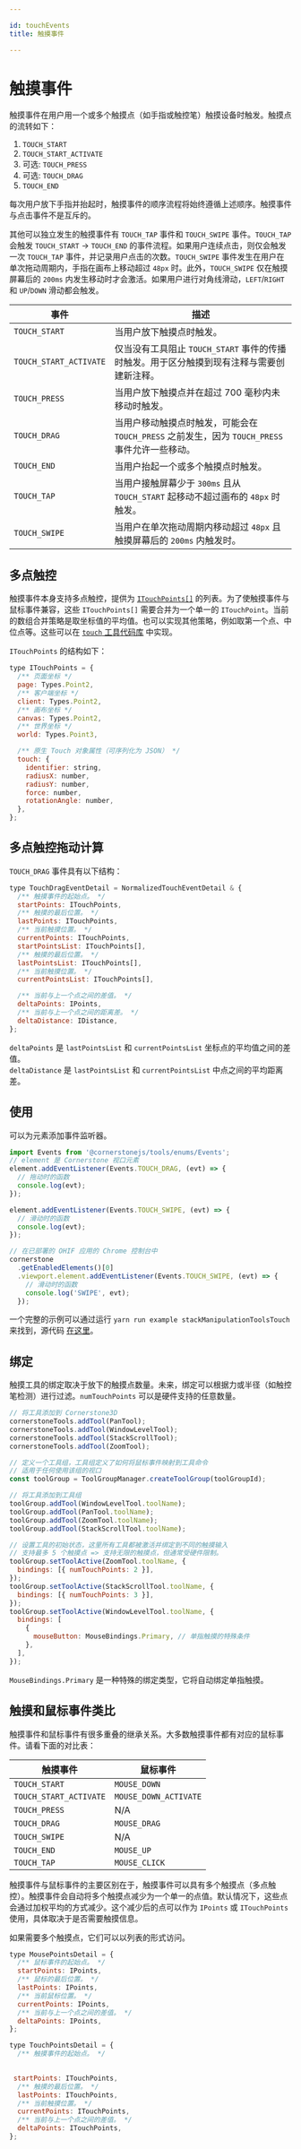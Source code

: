 ```yaml
---

id: touchEvents  
title: 触摸事件

---
```


# 触摸事件

触摸事件在用户用一个或多个触摸点（如手指或触控笔）触摸设备时触发。触摸点的流转如下：

1. `TOUCH_START`
2. `TOUCH_START_ACTIVATE`
3. 可选: `TOUCH_PRESS`
4. 可选: `TOUCH_DRAG`
5. `TOUCH_END`

每次用户放下手指并抬起时，触摸事件的顺序流程将始终遵循上述顺序。触摸事件与点击事件不是互斥的。

其他可以独立发生的触摸事件有 `TOUCH_TAP` 事件和 `TOUCH_SWIPE` 事件。`TOUCH_TAP` 会触发 `TOUCH_START` -> `TOUCH_END` 的事件流程。如果用户连续点击，则仅会触发一次 `TOUCH_TAP` 事件，并记录用户点击的次数。`TOUCH_SWIPE` 事件发生在用户在单次拖动周期内，手指在画布上移动超过 `48px` 时。此外，`TOUCH_SWIPE` 仅在触摸屏幕后的 `200ms` 内发生移动时才会激活。如果用户进行对角线滑动，`LEFT`/`RIGHT` 和 `UP`/`DOWN` 滑动都会触发。

| 事件                        | 描述                                                                                   |
| ------------------------- | -------------------------------------------------------------------------------------- |
| `TOUCH_START`              | 当用户放下触摸点时触发。                                                                 |
| `TOUCH_START_ACTIVATE`     | 仅当没有工具阻止 `TOUCH_START` 事件的传播时触发。用于区分触摸到现有注释与需要创建新注释。 |
| `TOUCH_PRESS`              | 当用户放下触摸点并在超过 700 毫秒内未移动时触发。                                          |
| `TOUCH_DRAG`               | 当用户移动触摸点时触发，可能会在 `TOUCH_PRESS` 之前发生，因为 `TOUCH_PRESS` 事件允许一些移动。 |
| `TOUCH_END`                | 当用户抬起一个或多个触摸点时触发。                                                        |
| `TOUCH_TAP`                | 当用户接触屏幕少于 `300ms` 且从 `TOUCH_START` 起移动不超过画布的 `48px` 时触发。           |
| `TOUCH_SWIPE`              | 当用户在单次拖动周期内移动超过 `48px` 且触摸屏幕后的 `200ms` 内触发时。                   |

## 多点触控

触摸事件本身支持多点触控，提供为 [`ITouchPoints[]`](api/tools/namespace/Types#ITouchPoints) 的列表。为了使触摸事件与鼠标事件兼容，这些 `ITouchPoints[]` 需要合并为一个单一的 `ITouchPoint`。当前的数组合并策略是取坐标值的平均值。也可以实现其他策略，例如取第一个点、中位点等。这些可以在 [`touch` 工具代码库](https://github.com/cornerstonejs/cornerstone3D/main/packages/tools/src/utilities/touch/index.ts) 中实现。

`ITouchPoints` 的结构如下：

```js
type ITouchPoints = {
  /** 页面坐标 */
  page: Types.Point2,
  /** 客户端坐标 */
  client: Types.Point2,
  /** 画布坐标 */
  canvas: Types.Point2,
  /** 世界坐标 */
  world: Types.Point3,

  /** 原生 Touch 对象属性（可序列化为 JSON） */
  touch: {
    identifier: string,
    radiusX: number,
    radiusY: number,
    force: number,
    rotationAngle: number,
  },
};
```

## 多点触控拖动计算

`TOUCH_DRAG` 事件具有以下结构：

```js
type TouchDragEventDetail = NormalizedTouchEventDetail & {
  /** 触摸事件的起始点。 */
  startPoints: ITouchPoints,
  /** 触摸的最后位置。 */
  lastPoints: ITouchPoints,
  /** 当前触摸位置。 */
  currentPoints: ITouchPoints,
  startPointsList: ITouchPoints[],
  /** 触摸的最后位置。 */
  lastPointsList: ITouchPoints[],
  /** 当前触摸位置。 */
  currentPointsList: ITouchPoints[],

  /** 当前与上一个点之间的差值。 */
  deltaPoints: IPoints,
  /** 当前与上一个点之间的距离差。 */
  deltaDistance: IDistance,
};
```

`deltaPoints` 是 `lastPointsList` 和 `currentPointsList` 坐标点的平均值之间的差值。  
`deltaDistance` 是 `lastPointsList` 和 `currentPointsList` 中点之间的平均距离差。

## 使用

可以为元素添加事件监听器。

```js
import Events from '@cornerstonejs/tools/enums/Events';
// element 是 Cornerstone 视口元素
element.addEventListener(Events.TOUCH_DRAG, (evt) => {
  // 拖动时的函数
  console.log(evt);
});

element.addEventListener(Events.TOUCH_SWIPE, (evt) => {
  // 滑动时的函数
  console.log(evt);
});

// 在已部署的 OHIF 应用的 Chrome 控制台中
cornerstone
  .getEnabledElements()[0]
  .viewport.element.addEventListener(Events.TOUCH_SWIPE, (evt) => {
    // 滑动时的函数
    console.log('SWIPE', evt);
  });
```

一个完整的示例可以通过运行 `yarn run example stackManipulationToolsTouch` 来找到，源代码 [在这里](https://github.com/gradienthealth/cornerstone3D/blob/gradienthealth/added_touch_events/packages/tools/examples/stackManipulationToolsTouch/index.ts)。

## 绑定

触摸工具的绑定取决于放下的触摸点数量。未来，绑定可以根据力或半径（如触控笔检测）进行过滤。`numTouchPoints` 可以是硬件支持的任意数量。

```js
// 将工具添加到 Cornerstone3D
cornerstoneTools.addTool(PanTool);
cornerstoneTools.addTool(WindowLevelTool);
cornerstoneTools.addTool(StackScrollTool);
cornerstoneTools.addTool(ZoomTool);

// 定义一个工具组，工具组定义了如何将鼠标事件映射到工具命令
// 适用于任何使用该组的视口
const toolGroup = ToolGroupManager.createToolGroup(toolGroupId);

// 将工具添加到工具组
toolGroup.addTool(WindowLevelTool.toolName);
toolGroup.addTool(PanTool.toolName);
toolGroup.addTool(ZoomTool.toolName);
toolGroup.addTool(StackScrollTool.toolName);

// 设置工具的初始状态，这里所有工具都被激活并绑定到不同的触摸输入
// 支持最多 5 个触摸点 => 支持无限的触摸点，但通常受硬件限制。
toolGroup.setToolActive(ZoomTool.toolName, {
  bindings: [{ numTouchPoints: 2 }],
});
toolGroup.setToolActive(StackScrollTool.toolName, {
  bindings: [{ numTouchPoints: 3 }],
});
toolGroup.setToolActive(WindowLevelTool.toolName, {
  bindings: [
    {
      mouseButton: MouseBindings.Primary, // 单指触摸的特殊条件
    },
  ],
});
```

`MouseBindings.Primary` 是一种特殊的绑定类型，它将自动绑定单指触摸。

## 触摸和鼠标事件类比

触摸事件和鼠标事件有很多重叠的继承关系。大多数触摸事件都有对应的鼠标事件。请看下面的对比表：

| 触摸事件                  | 鼠标事件                 |
| --------------------- | --------------------- |
| `TOUCH_START`          | `MOUSE_DOWN`          |
| `TOUCH_START_ACTIVATE` | `MOUSE_DOWN_ACTIVATE` |
| `TOUCH_PRESS`          | N/A                   |
| `TOUCH_DRAG`           | `MOUSE_DRAG`          |
| `TOUCH_SWIPE`          | N/A                   |
| `TOUCH_END`            | `MOUSE_UP`            |
| `TOUCH_TAP`            | `MOUSE_CLICK`         |

触摸事件与鼠标事件的主要区别在于，触摸事件可以具有多个触摸点（多点触控）。触摸事件会自动将多个触摸点减少为一个单一的点值。默认情况下，这些点会通过加权平均的方式减少。这个减少后的点可以作为 `IPoints` 或 `ITouchPoints` 使用，具体取决于是否需要触摸信息。

如果需要多个触摸点，它们可以以列表的形式访问。

```js
type MousePointsDetail = {
  /** 鼠标事件的起始点。 */
  startPoints: IPoints,
  /** 鼠标的最后位置。 */
  lastPoints: IPoints,
  /** 当前鼠标位置。 */
  currentPoints: IPoints,
  /** 当前与上一个点之间的差值。 */
  deltaPoints: IPoints,
};

type TouchPointsDetail = {
  /** 触摸事件的起始点。 */
 

 startPoints: ITouchPoints,
  /** 触摸的最后位置。 */
  lastPoints: ITouchPoints,
  /** 当前触摸位置。 */
  currentPoints: ITouchPoints,
  /** 当前与上一个点之间的差值。 */
  deltaPoints: ITouchPoints,
};
```
